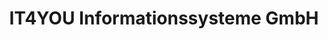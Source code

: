 ---
title: "IT4YOU Informationssysteme GmbH"
url: /bad-oeynhausen/it4you-informationssysteme-gmbh/
shop: Computer
---